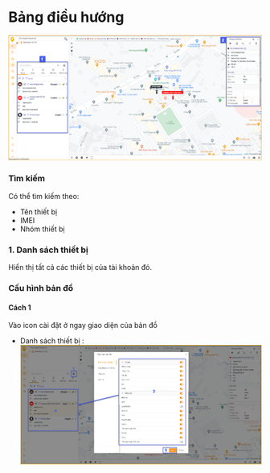 # Bảng điều hướng

<span style="display:block;text-align:center">![Interface Web](/docs/assets/images/web-interface/map/list-and-device-information.png)

### Tìm kiếm 
Có thể tìm kiếm theo:
- Tên thiết bị
- IMEI
- Nhóm thiết bị
 ### 1. Danh sách thiết bị
 Hiển thị tất cả các thiết bị của tài khoản đó.
### Cấu hình bản đồ 
#### Cách 1
Vào icon cài đặt ở ngay giao diện của bản đồ
- Danh sách thiết bị :
<span style="display:block;text-align:center">![Interface Web](/docs/assets/images/web-interface/map/list-device-map.png)




